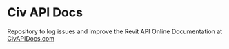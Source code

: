 # Civ API Docs

Repository to log issues and improve the Revit API Online Documentation at [CivAPIDocs.com](https://civapidocs.com/)
